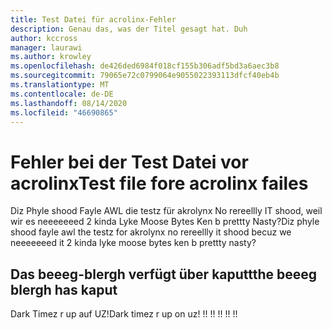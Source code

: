 ```yaml
---
title: Test Datei für acrolinx-Fehler
description: Genau das, was der Titel gesagt hat. Duh
author: kccross
manager: laurawi
ms.author: krowley
ms.openlocfilehash: de426ded6984f018cf155b306adf5bd3a6aec3b8
ms.sourcegitcommit: 79065e72c0799064e9055022393113dfcf40eb4b
ms.translationtype: MT
ms.contentlocale: de-DE
ms.lasthandoff: 08/14/2020
ms.locfileid: "46690865"
---
```

# <a name="test-file-fore-acrolinx-failes"></a><span data-ttu-id="d1f7f-104">Fehler bei der Test Datei vor acrolinx</span><span class="sxs-lookup"><span data-stu-id="d1f7f-104">Test file fore acrolinx failes</span></span>

<span data-ttu-id="d1f7f-105">Diz Phyle shood Fayle AWL die testz für akrolynx No rereellly IT shood, weil wir es neeeeeeed 2 kinda Lyke Moose Bytes Ken b prettty Nasty?</span><span class="sxs-lookup"><span data-stu-id="d1f7f-105">Diz phyle shood fayle awl the testz for akrolynx no rereellly it shood becuz we neeeeeeed it 2 kinda lyke moose bytes ken b prettty nasty?</span></span>

## <a name="the-beeeg-blergh-has-kaput"></a><span data-ttu-id="d1f7f-106">Das beeeg-blergh verfügt über kaputt</span><span class="sxs-lookup"><span data-stu-id="d1f7f-106">the beeeg blergh has kaput</span></span>
<span data-ttu-id="d1f7f-107">Dark Timez r up auf UZ!</span><span class="sxs-lookup"><span data-stu-id="d1f7f-107">Dark timez r up on uz!</span></span> <span data-ttu-id="d1f7f-108">!</span><span class="sxs-lookup"><span data-stu-id="d1f7f-108">!</span></span> <span data-ttu-id="d1f7f-109">!</span><span class="sxs-lookup"><span data-stu-id="d1f7f-109">!</span></span> <span data-ttu-id="d1f7f-110">!</span><span class="sxs-lookup"><span data-stu-id="d1f7f-110">!</span></span> <span data-ttu-id="d1f7f-111">!</span><span class="sxs-lookup"><span data-stu-id="d1f7f-111">!</span></span> <span data-ttu-id="d1f7f-112">!</span><span class="sxs-lookup"><span data-stu-id="d1f7f-112">!</span></span>
